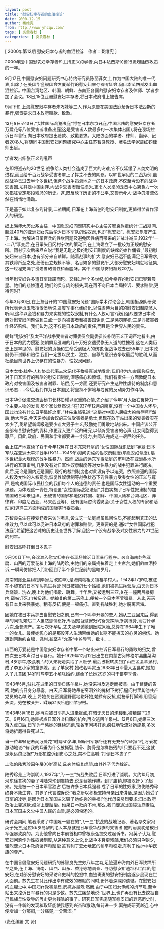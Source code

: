 ```yaml
---
layout: post
title: "慰安妇幸存者的血泪控诉"
date: 2000-12-15
author: 秦维宪
from: http://www.yhcqw.com/
tags: [ 炎黄春秋 ]
categories: [ 炎黄春秋 ]
---
```



[ 2000年第12期 慰安妇幸存者的血泪控诉　作者：秦维宪 ]

2000年是中国慰安妇幸存者和主持正义的学者,向日本法西斯的兽行发起猛烈攻击的一年。


9月17日,中国慰安妇问题研究中心特约研究员陈丽菲女士,作为中国大陆的唯一代表,出席了在美国华盛顿国会大厦举行的慰安妇幸存者听证会,向日本法西斯发出血泪控诉。中国台湾地区、韩国、朝鲜、东南亚各国的慰安妇幸存者及律师、学者参加了会议。18日,15位亚洲慰安妇幸存者,将日本政府推上被告席。

9月下旬,上海慰安妇幸存者朱巧妹等三人,作为原告在美国法庭起诉日本法西斯的暴行,强烈要求日本政府赔款、致歉。


12月8日至13日,“女性国际战犯法庭”将在日本东京开庭,中国大陆的慰安妇幸存者万爱花等八位受害者准备出庭(这是受害者人数最多的一次集体出国),将在现场控诉日军兽行,向日本政府提出赔款、致歉要求。大陆方面的学者、律师、翻译、记者20多人,将随同中国慰安妇问题研究中心主任苏智良教授、著名法学家周红钧律师出庭。

学者发出伸张正义的吼声


在即将逝去的20世纪,战争给人类社会造成了巨大的灾难,它不仅延缓了人类文明的进程,而且给千百万战争受害者罩上了挥之不去的阴影。以旷世罕见的二战为例,虽然战争已过去半个多世纪,但两个战争策源地之一的日本政府,不仅至今没有向战争受害国,尤其是中国谢罪,向战争受害者赔偿损失,更令人发指的是日本右翼势力一次次猖狂否定那段残忍的历史。这,既反映了历史的不公平,又警示今人:战争的潜流依然在悄悄地涌动。

正是基于如此复杂的背景,二战期间,日军在上海首创的慰安妇制度,更值得学者作深入的研究。


据上海师大历史系主任、中国慰安妇问题研究中心主任苏智良教授统计:二战期间,超过40万的亚洲妇女先后沦为日本军队的性奴隶,也即“慰安妇”。慰安妇制度产生于上海。为解决日军官兵的性欲问题及避免因性病而带来的非战斗减员,1932年“一·二八”事变后,在日军头目冈村宁次的策动下,在上海建立了一批较为正规的慰安所。冈村宁次后来坦白说:“我是无耻之极的慰安妇制度的缺席的始作俑者。”最初慰安妇来自日本,也有部分来自朝鲜。随着战事的扩大,慰安妇已远不能满足日军需求,其铁蹄所至之处,纷纷设立规模不等、名目繁多的慰安所,大部分慰安妇均就地征集,这一过程充满了侵略者的兽性和血腥味。其中,中国慰安妇超过20万。

当年慰安妇许多遭日军蹂躏而死。又经过半个多世纪,如今幸存的慰安妇已寥若晨星。她们的悲惨遭遇,她们的灵与肉的损失,现在再不向日本当局控诉、要求赔偿,更待何时?


今年3月30日,在上海召开的“中国慰安妇问题”国际学术讨论会上,韩国挺身队研究所代表尹贞玉教授激愤地说,高度军事化组织化,以性虐待为目的的慰安妇制度骇人听闻,这种以金钱和暴力来实施的性奴隶制,有什么人权可言?我们强烈要求日本政府对慰安妇问题做到三点:一是向被害者和被害国谢罪;二是惩罚罪犯;三是向被害者作经济赔偿。我们认为,这不仅是日本政府的责任,而且是全世界人民的责任。


朝鲜“慰安妇”及太平洋战争受害者对策委员会副委员长朴明玉义正词严地指出,由于日本的武力侵犯,使朝鲜及亚洲的几十万妇女遭受惨无人道的性摧残,这在人类历史上是罕见的。慰安妇的贞操和生命受到极大的伤害,但战争过去已55年了,日本政府仍不谢罪和赔偿,我们一定要以民主、独立、自尊的意识去争取最后的胜利,从而杜绝目前世界上仍存在的性暴力、性奴隶问题。


日本女性·战争·人权协会代表志水纪代子教授真诚地发言:我们作为加害国的妇女,对于日军实行的残酷的慰安妇制度,深感痛心和愤慨。我们有责任一方面敦促日本政府对被害国及被害者谢罪、赔偿;另一方面,还要研究产生这种性虐待的制度和意识形态……今后,我们作为日本国民,将坚持不懈地与右翼的反动势力作斗争。


日本华侨促进交流会秘书长林伯耀以沉重的心情,先介绍了今年1月大阪右翼势力一个主要人物的发言,那个家伙居然说:“在1937年12月的南京,没有一个中国女人怀孕,因此也没有什么日军强奸之事。”林先生怒吼道:“这是对中国人民极大的侮辱啊!”然后,他大声说,今天来参加会议的三位受害者是勇士,但现在敢于站出来的受害者实在太少了,我希望新闻报道要少点大男子主义,鼓励她们勇敢地站出来。中国应该公开全部有关慰安妇的资料,作更深入更广泛的研究,以倾听受害者的心声,让女同胞得到尊严。因此,政府、民间和学者都要进一步努力,共同去完成这一艰巨的任务。


会上庄严地宣读了将于今年12月在日本东京开庭的“女性国际战犯法庭”宪章:日本军队在亚洲太平洋战争(1931—1945年)期间实施的性奴隶制度(即慰安妇制度),是本世纪最大规模的战争性暴力。然而,战后的远东军事法庭的审判及在亚洲各地所进行的军事审判,几乎没有对日军性奴隶制度等对女性暴力的战争犯罪进行裁决。此后,无论是国内还是国际,现行的裁判制度也对此没有予以追究。依照普遍的国际人权及女性的人权观念,恢复性奴隶制等战争状态下的性暴力受害女性的正义与尊严,是构成国际市民社会的我们每个人的道德的责任,也是国际女性运动的一个重要课题。为体现这一责任,特设置“女性国际战犯法庭”,并由实施了日军性奴隶制的加害国的日本来组织。由被害的国家和地区(韩国、朝鲜、中国大陆和台湾地区、菲律宾、印度尼西亚、马来西亚等)、还有国际咨询委员会(关于女性人权的专家和活动家)这样三方面构成的国际实行委员会。


苏智良先生在接受记者采访时坦言,设立这一法庭尚属民间性质,不能起到真正的法律效力,但以此可以促进日本政府的谢罪和赔偿。更重要的是,通过“女性国际战犯法庭”,希望把这苦难的历史让全世界了解,迎接一个没有战争及对女性暴力的21世纪的到来。

慰安妇高呼打倒日本鬼子


3月30日下午,会议进入慰安妇幸存者现场控诉日军暴行程序。来自海南的陈亚扁、山西的万爱花和上海的陆秀珍,由她们的亲属搀扶着走上主席台,她们的血泪控诉,一瞬间仿佛把人们带回到了半个多世纪前的黑暗岁月。


海南的陈亚扁(嫁到卓家后改姓卓),是海南岛祖关镇祖孝村人。1942年17岁时,被驻在小黎寨的日本军队抓进兵营,同日被抓的七个姑娘,她们被抓进兵营后,白天为日本兵烧饭、洗衣,晚上为他们唱歌、跳舞。半年后,又被运到三亚,关在一幢两层楼房内,窗被钉死,门被反锁。她被关的第二天晚上,便被一个日本军官强暴。从此,天天有日本兵来强暴她。稍有反抗,便是一顿痛打。直到抗战胜利,她才脱离苦海。


因她在被日本兵抓去当慰安妇之前,已有一个叫卓开春的恋人,她从三亚回来后,得到卓的同情,婚后二人虽然感情很好,却因她当慰安妇时备受蹂躏,多病缠身,前后怀孕六次,全部流产。第七次怀孕后,丈夫及早送她到医院保胎,总算在1964年生下了唯一的女儿。最使她伤心的是那段非人生活带给她的长期不能挥去的心灵的创伤。她遭到同胞的白眼、讽刺,甚至有“文革”中的辱骂、批斗……


山西的万爱花是中国慰安妇幸存者中第一个站出来控诉日军暴行的勇敢的妇女,曾四次去日本声讨日军暴行。她于1929年12月12日出生在内蒙古河林格尔县韭菜沟村,4岁那年,吸食鸦片的父亲将她卖给了人贩子,最后被辗转卖到了山西孟县羊泉村,成了李五小家的童养媳。到了羊泉村,她改名叫灵玉,1938年日军侵入孟县时,她加入了儿童团,14岁时与李五小解除婚约,嫁给了长她29岁的村干部李季贵。


1943年6月,驻扎在进圭的日军扫荡羊泉村,她没来得及逃走而被捕。由于叛徒的告密,她的抗日身分暴露。白天,日军将她吊在窑洞外的槐树下拷打,逼问村里其他共产党员的名单;晚上,将她关在窑洞里野蛮地轮奸她,她稍有反抗,就被拳打脚踢,用香烟头烫。她在被关押、蹂躏21天后逃回羊泉村。


1943年8月18日,她再次被日军抓入进圭据点,在暗无天日的炮楼里,被糟蹋了29天。9月16日,她趁据点日军外出扫荡的机会,再次逃回羊泉村。12月8日,她第三次落入虎口后,日军为严惩她的连续逃跑,轮番审问拷打她,疯狂地轮流对她施暴,多次将她折磨得昏死过去。


当一位年轻记者问万爱花“时隔50多年,起诉日军暴行还有无充分的证据”时,万爱花激动地说:“有!我的耳垂为什么被撕裂,肋骨、胯骨是怎样伤残的?只要我不死,这就是永远的证据!”万爱花控诉到伤心之处,禁不住高喊:“打倒日本鬼子!”

上海的陆秀珍因年届83岁高龄,且身体极其虚弱,由其养子代为控诉。


陆秀珍是上海崇明人,1937年“八·一三”抗战失败后,日军打进了崇明。大约10月初,河东徐其狗的妻子叫陆秀珍到庙镇去,说是替她作媒。到了庙镇,却被汉奸关了起来。先是被一个日本军官独占,后被许多日本兵强暴,成了日军的性奴隶,致使陆秀珍终身不能生育。其养子代言控诉说:“我之所以积极支持母亲出来讲话,是因为她受了日军的凌辱,是因为日本军国主义毁了她终身的幸福!”他代母亲强烈要求:日本政府政治上要道歉;经济上要赔偿。如果日本政府不肯,那么,我们要通过国际法庭索赔,日本军国主义欠中国人民的血债,是必须偿还的。


研讨会期间,笔者采访了中国唯一健在的“八一三”抗战的战地记者、著名杂文家冯英子先生,这位86岁高龄的老人本身就是日军侵华战争的受害者,他的前妻就是被日军强暴致疯的。为此他曾向日本前首相中曾根康弘提交过起诉书。冯英子认为,慰安妇问题作为性奴隶制度,从某种意义上说,比战争本身更残酷,我们必须只争朝夕,强烈要求日本政府谢罪和赔偿,这有利于亚太地区的和平和稳定,有利于维护中华民族的尊严。


在中国首倡慰安妇问题研究的苏智良先生穷八年之功,足迹遍布海内外日军铁蹄所至之处,在上海、海南、山西、山东、香港等地调查、寻访慰安所遗址和当年的慰安妇,在对部分慰安妇的采访和史料的挖掘中,血迹斑斑的慰安妇制度逐步展现在世人面前。苏先生在对此作出卓有成效的奉献的同时,还怀着深深的遗憾。在慰安妇的血腥史中,中国妇女受害最烈,反抗亦最烈;然而,由于中国妇女传统的贞节观,至今站出来控诉日军暴行的只是少数。苏先生痛楚地说:“世界上,也许再没有比去挖掘自己民族母性受辱的历史更为残酷的事了。研究日军实施随军慰安妇的罪恶历史时,没有一件新的发现和取证能使我感到兴奋和激动,每前进一步,离完成研究越近,心中便增加一分郁闷,一分痛楚,一分苦涩。”

(责任编辑 文 贤)


